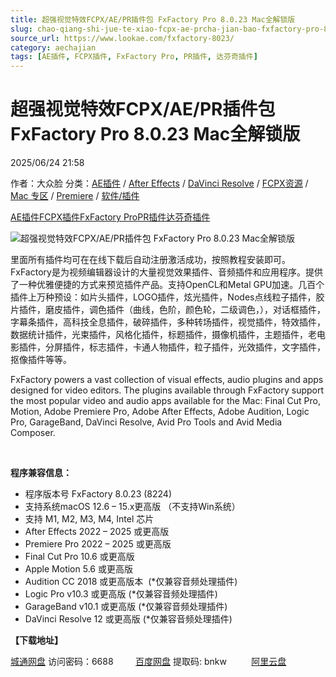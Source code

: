 ```yaml
---
title: 超强视觉特效FCPX/AE/PR插件包 FxFactory Pro 8.0.23 Mac全解锁版
slug: chao-qiang-shi-jue-te-xiao-fcpx-ae-prcha-jian-bao-fxfactory-pro-8-0-23-macquan-jie-suo-ban
source_url: https://www.lookae.com/fxfactory-8023/
category: aechajian
tags: [AE插件, FCPX插件, FxFactory Pro, PR插件, 达芬奇插件]
---
```

# 超强视觉特效FCPX/AE/PR插件包 FxFactory Pro 8.0.23 Mac全解锁版

2025/06/24 21:58

作者：大众脸
分类：[AE插件](https://www.lookae.com/after-effects/aechajian/) / [After Effects](https://www.lookae.com/after-effects/) / [DaVinci Resolve](https://www.lookae.com/qitarjcj/resolvezy/) / [FCPX资源](https://www.lookae.com/fcpx/) / [Mac 专区](https://www.lookae.com/mac-osx/) / [Premiere](https://www.lookae.com/qitarjcj/premierezy/) / [软件/插件](https://www.lookae.com/qitarjcj/)

[AE插件](https://www.lookae.com/tag/ae%e6%8f%92%e4%bb%b6/)[FCPX插件](https://www.lookae.com/tag/fcpx%e6%8f%92%e4%bb%b6/)[FxFactory Pro](https://www.lookae.com/tag/fxfactory-pro/)[PR插件](https://www.lookae.com/tag/pr%e6%8f%92%e4%bb%b6/)[达芬奇插件](https://www.lookae.com/tag/%e8%be%be%e8%8a%ac%e5%a5%87%e6%8f%92%e4%bb%b6/)

![超强视觉特效FCPX/AE/PR插件包 FxFactory Pro 8.0.23 Mac全解锁版](https://www.lookae.com/wp-content/uploads/2022/07/FxFactory-8.jpg "超强视觉特效FCPX/AE/PR插件包 FxFactory Pro 8.0.23 Mac全解锁版-LookAE.com")

里面所有插件均可在在线下载后自动注册激活成功，按照教程安装即可。FxFactory是为视频编辑器设计的大量视觉效果插件、音频插件和应用程序。提供了一种优雅便捷的方式来预览插件产品。支持OpenCL和Metal GPU加速。几百个插件上万种预设：如片头插件，LOGO插件，炫光插件，Nodes点线粒子插件，胶片插件，磨皮插件，调色插件（曲线，色阶，颜色轮，二级调色，），对话框插件，字幕条插件，高科技全息插件，破碎插件，多种转场插件，视觉插件，特效插件，数据统计插件，光束插件，风格化插件，标题插件，摄像机插件，主题插件，老电影插件，分屏插件，标志插件，卡通人物插件，粒子插件，光效插件，文字插件，抠像插件等等。

FxFactory powers a vast collection of visual effects, audio plugins and apps designed for video editors. The plugins available through FxFactory support the most popular video and audio apps available for the Mac: Final Cut Pro, Motion, Adobe Premiere Pro, Adobe After Effects, Adobe Audition, Logic Pro, GarageBand, DaVinci Resolve, Avid Pro Tools and Avid Media Composer.

[﻿﻿﻿﻿﻿](https://cloud.video.taobao.com//play/u/705956171/p/1/e/6/t/1/384363802933.mp4)

**程序兼容信息：**

* 程序版本号 FxFactory 8.0.23 (8224)
* 支持系统macOS 12.6 – 15.x更高版 （不支持Win系统）
* 支持 M1, M2, M3, M4, Intel 芯片
* After Effects 2022 – 2025 或更高版
* Premiere Pro 2022 – 2025 或更高版
* Final Cut Pro 10.6 或更高版
* Apple Motion 5.6 或更高版
* Audition CC 2018 或更高版本  (\*仅兼容音频处理插件)
* Logic Pro v10.3 或更高版 (\*仅兼容音频处理插件)
* GarageBand v10.1 或更高版 (\*仅兼容音频处理插件)
* DaVinci Resolve 12 或更高版 (\*仅兼容音频处理插件)

**【下载地址】**

[城通网盘](https://url70.ctfile.com/f/2827370-1522125070-abb494?p=4431) 访问密码：6688         [百度网盘](https://pan.baidu.com/s/1V8usjhjhWdBN-BsGOGTl4g?pwd=bnkw) 提取码: bnkw          [阿里云盘](https://www.alipan.com/s/jemmBGqms12)
